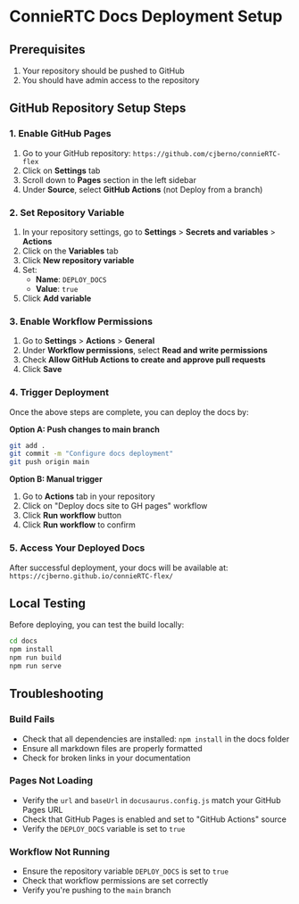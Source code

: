 # ConnieRTC Docs Deployment Setup

## Prerequisites
1. Your repository should be pushed to GitHub
2. You should have admin access to the repository

## GitHub Repository Setup Steps

### 1. Enable GitHub Pages
1. Go to your GitHub repository: `https://github.com/cjberno/connieRTC-flex`
2. Click on **Settings** tab
3. Scroll down to **Pages** section in the left sidebar
4. Under **Source**, select **GitHub Actions** (not Deploy from a branch)

### 2. Set Repository Variable
1. In your repository settings, go to **Settings** > **Secrets and variables** > **Actions**
2. Click on the **Variables** tab
3. Click **New repository variable**
4. Set:
   - **Name**: `DEPLOY_DOCS`
   - **Value**: `true`
5. Click **Add variable**

### 3. Enable Workflow Permissions
1. Go to **Settings** > **Actions** > **General**
2. Under **Workflow permissions**, select **Read and write permissions**
3. Check **Allow GitHub Actions to create and approve pull requests**
4. Click **Save**

### 4. Trigger Deployment
Once the above steps are complete, you can deploy the docs by:

**Option A: Push changes to main branch**
```bash
git add .
git commit -m "Configure docs deployment"
git push origin main
```

**Option B: Manual trigger**
1. Go to **Actions** tab in your repository
2. Click on "Deploy docs site to GH pages" workflow
3. Click **Run workflow** button
4. Click **Run workflow** to confirm

### 5. Access Your Deployed Docs
After successful deployment, your docs will be available at:
`https://cjberno.github.io/connieRTC-flex/`

## Local Testing
Before deploying, you can test the build locally:

```bash
cd docs
npm install
npm run build
npm run serve
```

## Troubleshooting

### Build Fails
- Check that all dependencies are installed: `npm install` in the docs folder
- Ensure all markdown files are properly formatted
- Check for broken links in your documentation

### Pages Not Loading
- Verify the `url` and `baseUrl` in `docusaurus.config.js` match your GitHub Pages URL
- Check that GitHub Pages is enabled and set to "GitHub Actions" source
- Verify the `DEPLOY_DOCS` variable is set to `true`

### Workflow Not Running
- Ensure the repository variable `DEPLOY_DOCS` is set to `true`
- Check that workflow permissions are set correctly
- Verify you're pushing to the `main` branch
